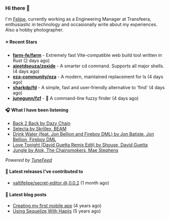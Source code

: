 ### Hi there 👋

I'm [Felipe](https://felipevm.com), currently working as a Engineering Manager at Transfeera, enthusiastic in technology and occasionally write about my experiences. Also a hobby photographer.

#### ⭐ Recent Stars
- **[farm-fe/farm](https://github.com/farm-fe/farm)** - Extremely fast Vite-compatible web build tool written in Rust (2 days ago)
- **[ajeetdsouza/zoxide](https://github.com/ajeetdsouza/zoxide)** - A smarter cd command. Supports all major shells. (4 days ago)
- **[eza-community/eza](https://github.com/eza-community/eza)** - A modern, maintained replacement for ls (4 days ago)
- **[sharkdp/fd](https://github.com/sharkdp/fd)** - A simple, fast and user-friendly alternative to &#39;find&#39; (4 days ago)
- **[junegunn/fzf](https://github.com/junegunn/fzf)** - :cherry_blossom: A command-line fuzzy finder (4 days ago)

#### 🎧 What I have been listening
- [Back 2 Back by Dazy Chain](https://open.spotify.com/track/2CSIUBvjiSFcNZYSwUDVhD)
- [Selecta by Skrillex, BEAM](https://open.spotify.com/track/2nBswif1hr0AS3ialfIRgy)
- [Drink Water (feat. Jon Bellion and Fireboy DML) by Jon Batiste, Jon Bellion, Fireboy DML](https://open.spotify.com/track/0vovnhziMYImdMsEDPncA8)
- [Love Tonight (David Guetta Remix Edit) by Shouse, David Guetta](https://open.spotify.com/track/2prnn41CblB8B4yWACDljP)
- [Jungle by Alok, The Chainsmokers, Mae Stephens](https://open.spotify.com/track/0OvO2X2Q3i98dc5RcgEN3x)

_Powered by [TuneFeed](https://tunefeed.app?ref=valtlfelipe-gh-profile)_ 

#### 🚀 Latest releases I've contributed to


- [valtlfelipe/secret-editor @ 0.0.2](https://github.com/valtlfelipe/secret-editor/releases/tag/0.0.2) (1 month ago)

#### 📄 Latest blog posts
- [Creating my first mobile app](https://felipevm.com/posts/creating-my-first-mobile-app/) (4 years ago)
- [Using Sequelize With Hapijs](https://felipevm.com/posts/using-sequelize-with-hapijs/) (5 years ago)
